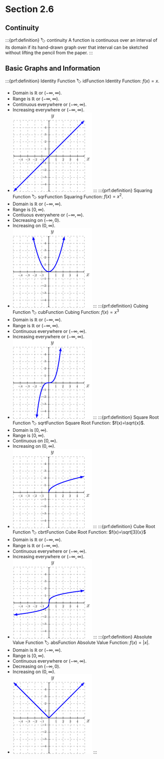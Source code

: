 # Section 2.6

## Continuity
:::{prf:definition}
:label: continuity
A function is continuous over an interval of its domain if its hand-drawn graph over that interval can be sketched without lifting the pencil from the paper.
:::
## Basic Graphs and Information
:::{prf:definition} Identity Function
:label: idFunction
Identity Function: $f(x)=x$.
* Domain is $\mathbb{R}$ or $(-\infty,\infty)$.
* Range is $\mathbb{R}$ or $(-\infty,\infty)$.
* Continuous everywhere or $(-\infty,\infty)$.
* Increasing everywhere or $(-\infty,\infty)$.
* ![Graph of the identity function](images/identityFunctionGraph.png)
:::
:::{prf:definition} Squaring Function
:label: sqrFunction
Squaring Function: $f(x)=x^2$.
* Domain is $\mathbb{R}$ or $(-\infty,\infty)$.
* Range is $[0,\infty)$.
* Contiuous everywhere or $(-\infty,\infty)$.
* Decreasing on $(-\infty,0)$.
* Increasing on $(0,\infty)$.
* ![Graph of the squaring function](images/sqrFunctionGraph.png)
:::
:::{prf:definition} Cubing Function
:label: cubFunction
Cubing Function: $f(x)=x^3$
* Domain is $\mathbb{R}$ or $(-\infty,\infty)$.
* Range is $\mathbb{R}$ or $(-\infty,\infty)$.
* Continuous everywhere or $(-\infty,\infty)$.
* Increasing everywhere or $(-\infty,\infty)$.
* ![Graph of the cubing function](images/cubFunctionGraph.png)
:::
:::{prf:definition} Square Root Function
:label: sqrtFunction
Square Root Function: $f(x)=\sqrt{x}$.
* Domain is $[0,\infty)$.
* Range is $[0,\infty)$.
* Continuous on $[0,\infty)$.
* Increasing on $(0,\infty)$.
* ![Graph of the square root function](images/sqrtFunctionGraph.png)
:::
:::{prf:definition} Cube Root Function
:label: cbrtFunction
Cube Root Function: $f(x)=\sqrt[3]{x}$
* Domain is $\mathbb{R}$ or $(-\infty,\infty)$.
* Range is $\mathbb{R}$ or $(-\infty,\infty)$.
* Continuous everywhere or $(-\infty,\infty)$.
* Increasing everywhere or $(-\infty,\infty)$.
* ![Graph fo the cube root function](images/cbrtFunctionGraph.png)
:::
:::{prf:definition} Absolute Value Function
:label: absFunction
Absolute Value Function: $f(x)=|x|$.
* Domain is $\mathbb{R}$ or $(-\infty,\infty)$.
* Range is $[0,\infty)$.
* Continuous everywhere or $(-\infty,\infty)$.
* Decreasing on $(-\infty,0)$.
* Increasing on $(0,\infty)$.
* ![Graph of the the absolute value function](images/absFunctionGraph.png)
:::